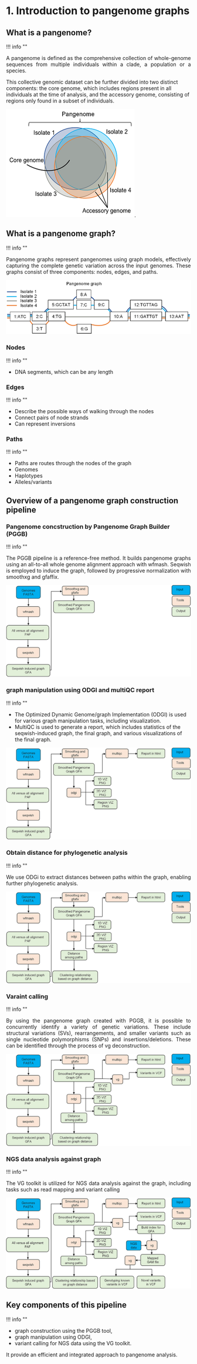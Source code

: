 # 1. Introduction to pangenome graphs

## What is a pangenome? 
!!! info ""


<p align="justify">
A pangenome is defined as the comprehensive collection of whole-genome sequences from multiple individuals within a clade, a population or a species. 

This collective genomic dataset can be further divided into two distinct components: the core genome, which includes regions present in all individuals at the time of analysis, and the accessory genome, consisting of regions only found in a subset of individuals. 
</p>

![bacterial-pangenome](theme_figures/bacterial-pangenome-small.png).



## What is a pangenome graph? 
!!! info ""


<p align="justify">
Pangenome graphs represent pangenomes using graph models, effectively capturing the complete genetic variation across the input genomes. These graphs consist of three components: nodes, edges, and paths.
</p>

![bacterial-pangenome](theme_figures/pangenome-graph-small.png)



### **Nodes**
!!! info ""

- DNA segments, which can be any length 


### **Edges** 
!!! info ""

- Describe the possible ways of walking through the nodes
- Connect pairs of node strands
- Can represent inversions 


### **Paths** 
!!! info ""

- Paths are routes through the nodes of the graph
- Genomes
- Haplotypes
- Alleles/variants 


## Overview of a pangenome graph construction pipeline

### **Pangenome concstruction by Pangenome Graph Builder (PGGB)**
!!! info ""


<p align="justify">
The PGGB pipeline is a reference-free method. It builds pangenome graphs using an all-to-all whole genome alignment approach with wfmash. Seqwish is employed to induce the graph, followed by progressive normalization with smoothxg and gfaffix.
</p>

![PGGB](theme_figures/Pipeline_step1_small.png)



### **graph manipulation using ODGI and multiQC report**
!!! info ""

- The Optimized Dynamic Genome/graph Implementation (ODGI) is used for various graph manipulation tasks, including visualization.
- MultiQC is used to generate a report, which includes statistics of the seqwish-induced graph, the final graph, and various visualizations of the final graph.


![ODGI](theme_figures/Pipeline_step2_small.png)



### **Obtain distance for phylogenetic analysis**
!!! info ""

<p align="justify">
We use ODGi to extract distances between paths within the graph, enabling further phylogenetic analysis.
</p>

![ODGI](theme_figures/Pipeline_step3_small.png)


### **Varaint calling**
!!! info ""

<p align="justify">
By using the pangenome graph created with PGGB, it is possible to concurrently identify a variety of genetic variations. These include structural variations (SVs), rearrangements, and smaller variants such as single nucleotide polymorphisms (SNPs) and insertions/deletions. These can be identified through the process of vg deconstruction.
</p>


![ODGI](theme_figures/Pipeline_step4_small.png)


### **NGS data analysis against graph**
!!! info ""

<p align="justify">
The VG toolkit is utilized for NGS data analysis against the graph, including tasks such as read mapping and variant calling
</p>


![ODGI](theme_figures/Pipeline_step5_small.png)




## Key components of this pipeline
!!! info ""

-  graph construction using the PGGB tool,
-  graph manipulation using ODGI,
-  variant calling for NGS data using the VG toolkit. 

<p align="justify">
It provide an efficient and integrated approach to pangenome analysis. 
</p>





